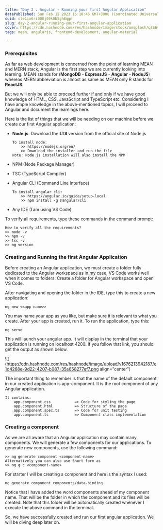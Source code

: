 ```yaml
---
title: "Day 2 : Angular - Running your first Angular Application"
datePublished: Sun Feb 12 2023 15:10:46 GMT+0000 (Coordinated Universal Time)
cuid: cle1ix6ri000j09k0b5gh8qgn
slug: day-2-angular-running-your-first-angular-application
cover: https://cdn.hashnode.com/res/hashnode/image/stock/unsplash/qlS6vMR2PpU/upload/7b9271f0e0e5fc0008d4487108a5a0cb.jpeg
tags: mean, angularjs, frontend-development, angular-material

---
```


### Prerequisites

As far as web development is concerned from the point of learning MEAN and MERN stack, Angular is the first step we are currently looking into learning. MEAN stands for (**MongoDB** - **ExpressJS** - **Angular** - **NodeJS**) whereas MERN abbreviation is almost as same as MEAN only R stands for **ReactJS**.

But we will only be able to proceed further if and only if we have good knowledge of HTML, CSS, JavaScript and TypeScript etc. Considering I have ample knowledge in the above-mentioned topics, I will proceed to Angular and document the learnings here.

Here is the list of things that we will be needing on our machine before we create our first Angular application:  

* **Node.js**: Download the **LTS** version from the official site of Node.js
    
    ```plaintext
    To install node:
        >> https://nodejs.org/en/
        >> Download the installer and run the file
    Note: Node.js installation will also install the NPM
    ```
    
* NPM (Node Package Manager)
    
* TSC (TypeScript Compiler)
    
* Angular CLI (Command Line Interface)
    
    ```plaintext
    To install angular cli:
        >> https://angular.io/guide/setup-local
        >> npm install -g @angular/cli
    ```
    
* Any IDE (I am using VS Code)
    

To verify all requirements, type these commands in the command prompt:

```plaintext
How to verify all the requirements?
>> node -v
>> npm -v
>> tsc -v
>> ng version
```

### Creating and Running the first Angular Application

Before creating an Angular application, we must create a folder fully dedicated to the Angular workspace as in my case, VS Code works well when it comes to folders. Create a folder for Angular workspace and open VS Code.

After navigating and opening the folder in the IDE, type this to create a new application:

```plaintext
ng new <<app name>>
```

You may name your app as you like, but make sure it is relevant to what you create. After your app is created, run it. To run the application, type this:

```plaintext
ng serve
```

This will launch your angular app. It will display in the terminal that your application is running on localhost 4200. If you follow that link, you should get the output as shown below.

![](https://cdn.hashnode.com/res/hashnode/image/upload/v1676213942187/e1d4268e-9d22-4207-b087-35a658277ef7.png align="center")

The important thing to remember is that the name of the default component in our created application is app-component. It is the root component of any Angular application.

```plaintext
It contains:
    app.component.css           => Code for styling the page
    app.component.html          => Structure of the page
    app.component.spec.ts       => Code for unit testing
    app.component.ts            => Component class implementation
```

### Creating a component

As we are all aware that an Angular application may contain many components. We will generate a few components for our applications. To generate new components, use the following command:

```plaintext
>> ng generate component <component-name>
Alternatively you can also use Short form as
>> ng g c <component-name>
```

For starter I will be creating a component and here is the syntax I used:

```plaintext
ng generate component components/data-binding
```

Notice that I have added the word components ahead of my component name. That will be the folder in which the component and its files will be created. Note that this folder will be automatically created whenever I execute the above command in the terminal.

So, we have successfully created and run our first angular application. We will be diving deep later on.